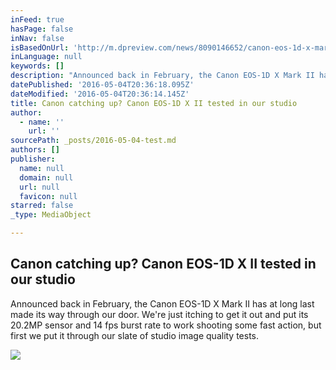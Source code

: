 ```yaml
---
inFeed: true
hasPage: false
inNav: false
isBasedOnUrl: 'http://m.dpreview.com/news/8090146652/canon-eos-1d-x-mark-ii-studio-tests'
inLanguage: null
keywords: []
description: "Announced back in February, the Canon EOS-1D X Mark II has at long last made its way through our door. We're just itching to get it out and put its 20.2MP sensor and 14 fps burst rate to work shooting some fast action, but first we put it through our slate of studio image quality tests."
datePublished: '2016-05-04T20:36:18.095Z'
dateModified: '2016-05-04T20:36:14.145Z'
title: Canon catching up? Canon EOS-1D X II tested in our studio
author:
  - name: ''
    url: ''
sourcePath: _posts/2016-05-04-test.md
authors: []
publisher:
  name: null
  domain: null
  url: null
  favicon: null
starred: false
_type: MediaObject

---
```

<article style=""><h1>Canon catching up? Canon EOS-1D X II tested in our studio</h1><p>Announced back in February, the Canon EOS-1D X Mark II has at long last made its way through our door. We're just itching to get it out and put its 20.2MP sensor and 14 fps burst rate to work shooting some fast action, but first we put it through our slate of studio image quality tests.</p><img src="https://s3-us-west-2.amazonaws.com/the-grid-img/p/f0847b5bd6a6a04f61fb3e3fdf79fcce6089c96a.png" /></article>